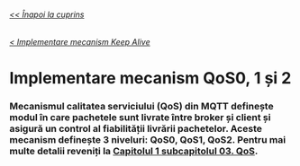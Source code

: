 ###### [<< Înapoi la cuprins](../Cuprins.md)
###### [< Implementare mecanism Keep Alive](07.%20Implementare%20mecanism%20Keep%20Alive.md)
# Implementare mecanism QoS0, 1 și 2
### Mecanismul calitatea serviciului (QoS) din MQTT definește modul în care pachetele sunt livrate între broker și client și asigură un control al fiabilității livrării pachetelor.  Aceste mecanism definește 3 niveluri: QoS0, QoS1, QoS2. Pentru mai multe detalii reveniți la [Capitolul 1 subcapitolul 03. QoS](../Capitolul%201%20Aspecte%20teoretice/03.%20QoS.md).
